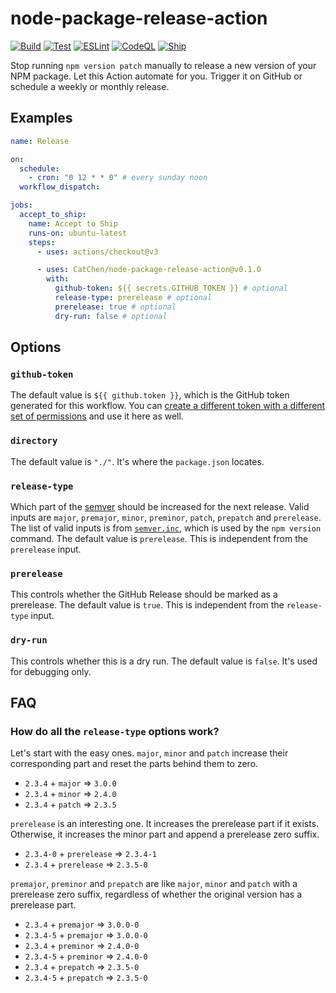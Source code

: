 # node-package-release-action

[![Build](https://github.com/CatChen/node-package-release-action/actions/workflows/build.yml/badge.svg)](https://github.com/CatChen/node-package-release-action/actions/workflows/build.yml)
[![Test](https://github.com/CatChen/node-package-release-action/actions/workflows/test.yml/badge.svg)](https://github.com/CatChen/node-package-release-action/actions/workflows/test.yml)
[![ESLint](https://github.com/CatChen/node-package-release-action/actions/workflows/eslint.yml/badge.svg)](https://github.com/CatChen/node-package-release-action/actions/workflows/eslint.yml)
[![CodeQL](https://github.com/CatChen/node-package-release-action/actions/workflows/codeql.yml/badge.svg)](https://github.com/CatChen/node-package-release-action/actions/workflows/codeql.yml)
[![Ship](https://github.com/CatChen/node-package-release-action/actions/workflows/ship.yml/badge.svg)](https://github.com/CatChen/node-package-release-action/actions/workflows/ship.yml)

Stop running `npm version patch` manually to release a new version of your NPM package. Let this Action automate for you. Trigger it on GitHub or schedule a weekly or monthly release.

## Examples

```yaml
name: Release

on:
  schedule:
    - cron: "0 12 * * 0" # every sunday noon
  workflow_dispatch:

jobs:
  accept_to_ship:
    name: Accept to Ship
    runs-on: ubuntu-latest
    steps:
      - uses: actions/checkout@v3

      - uses: CatChen/node-package-release-action@v0.1.0
        with:
          github-token: ${{ secrets.GITHUB_TOKEN }} # optional
          release-type: prerelease # optional
          prerelease: true # optional
          dry-run: false # optional
```

## Options

### `github-token`

The default value is `${{ github.token }}`, which is the GitHub token generated for this workflow. You can [create a different token with a different set of permissions](https://docs.github.com/en/authentication/keeping-your-account-and-data-secure/creating-a-personal-access-token) and use it here as well.

### `directory`

The default value is `"./"`. It's where the `package.json` locates.

### `release-type`

Which part of the [semver](https://semver.org/) should be increased for the next release. Valid inputs are `major`, `premajor`, `minor`, `preminor`, `patch`, `prepatch` and `prerelease`. The list of valid inputs is from [`semver.inc`](https://github.com/npm/node-semver#functions), which is used by the `npm version` command. The default value is `prerelease`. This is independent from the `prerelease` input.

### `prerelease`

This controls whether the GitHub Release should be marked as a prerelease. The default value is `true`. This is independent from the `release-type` input.

### `dry-run`

This controls whether this is a dry run. The default value is `false`. It's used for debugging only.

## FAQ

### How do all the `release-type` options work?

Let's start with the easy ones. `major`, `minor` and `patch` increase their corresponding part and reset the parts behind them to zero.

- `2.3.4` + `major` => `3.0.0`
- `2.3.4` + `minor` => `2.4.0`
- `2.3.4` + `patch` => `2.3.5`

`prerelease` is an interesting one. It increases the prerelease part if it exists. Otherwise, it increases the minor part and append a prerelease zero suffix.

- `2.3.4-0` + `prerelease` => `2.3.4-1`
- `2.3.4` + `prerelease` => `2.3.5-0`

`premajor`, `preminor` and `prepatch` are like `major`, `minor` and `patch` with a prerelease zero suffix, regardless of whether the original version has a prerelease part.

- `2.3.4` + `premajor` => `3.0.0-0`
- `2.3.4-5` + `premajor` => `3.0.0-0`
- `2.3.4` + `preminor` => `2.4.0-0`
- `2.3.4-5` + `preminor` => `2.4.0-0`
- `2.3.4` + `prepatch` => `2.3.5-0`
- `2.3.4-5` + `prepatch` => `2.3.5-0`
